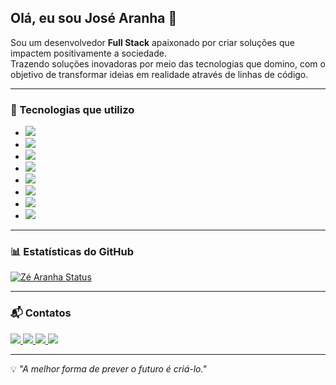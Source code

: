 ## Olá, eu sou José Aranha 👋

Sou um desenvolvedor **Full Stack** apaixonado por criar soluções que impactem positivamente a sociedade.  
Trazendo soluções inovadoras por meio das tecnologias que domino, com o objetivo de transformar ideias em realidade através de linhas de código.

---

### 🚀 Tecnologias que utilizo
- <img src="https://img.shields.io/badge/React-20232A?style=for-the-badge&logo=react&logoColor=61DAFB" />
- <img src="https://img.shields.io/badge/Node.js-43853D?style=for-the-badge&logo=node.js&logoColor=white" />
- <img src="https://img.shields.io/badge/TypeScript-3178C6?style=for-the-badge&logo=typescript&logoColor=white" />
- <img src="https://img.shields.io/badge/Chakra%20UI-319795?style=for-the-badge&logo=chakraui&logoColor=white" />
- <img src="https://img.shields.io/badge/Tailwind_CSS-38B2AC?style=for-the-badge&logo=tailwind-css&logoColor=white" />
- <img src="https://img.shields.io/badge/MongoDB-4EA94B?style=for-the-badge&logo=mongodb&logoColor=white" />
- <img src="https://img.shields.io/badge/PostgreSQL-316192?style=for-the-badge&logo=postgresql&logoColor=white" />
- <img src="https://img.shields.io/badge/Docker-2496ED?style=for-the-badge&logo=docker&logoColor=white" />

---

### 📊 Estatísticas do GitHub
[![Zé Aranha Status](https://github-readme-stats.vercel.app/api?username=zearanha&show_icons=true&theme=radical)](https://github.com/anuraghazra/github-readme-stats)

---

### 📬 Contatos
<a href="mailto:JAranha21@gmail.com">
  <img src="https://img.shields.io/badge/Email-D14836?style=for-the-badge&logo=gmail&logoColor=white" />
</a>
<a href="https://www.linkedin.com/in/jose-aranha">
  <img src="https://img.shields.io/badge/LinkedIn-0077B5?style=for-the-badge&logo=linkedin&logoColor=white" />
</a>
<a href="tel:+5575982489610">
  <img src="https://img.shields.io/badge/WhatsApp-25D366?style=for-the-badge&logo=whatsapp&logoColor=white" />
</a>
<a href="https://www.instagram.com/zearanha_?igsh=MWZlaXl6bHFycjJnbg==">
  <img src="https://img.shields.io/badge/Instagram-E4405F?style=for-the-badge&logo=instagram&logoColor=white" />
</a>

---

💡 _"A melhor forma de prever o futuro é criá-lo."_ 
